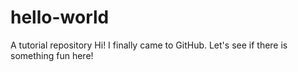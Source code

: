 # hello-world
A tutorial repository
Hi! I finally came to GitHub. Let's see if there is something fun here!
